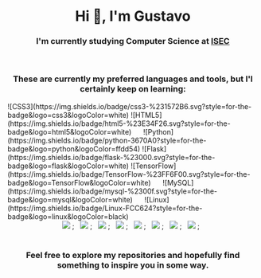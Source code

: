 <h1 align="center">Hi 👋, I'm Gustavo</h1>
<h3 align="center">I'm currently studying Computer Science at <a href="https://www.isec.pt/PT/estudar/licenciaturas/EngInfor/" target="_blank">ISEC</a></h3>

<br>


<h3 align="center">These are currently my preferred languages and tools, but I'l certainly keep on learning:</h3>
![CSS3](https://img.shields.io/badge/css3-%231572B6.svg?style=for-the-badge&logo=css3&logoColor=white)
![HTML5](https://img.shields.io/badge/html5-%23E34F26.svg?style=for-the-badge&logo=html5&logoColor=white) &nbsp;&nbsp;&nbsp;&nbsp;
![Python](https://img.shields.io/badge/python-3670A0?style=for-the-badge&logo=python&logoColor=ffdd54)
![Flask](https://img.shields.io/badge/flask-%23000.svg?style=for-the-badge&logo=flask&logoColor=white)
![TensorFlow](https://img.shields.io/badge/TensorFlow-%23FF6F00.svg?style=for-the-badge&logo=TensorFlow&logoColor=white) &nbsp;&nbsp;&nbsp;&nbsp;
![MySQL](https://img.shields.io/badge/mysql-%2300f.svg?style=for-the-badge&logo=mysql&logoColor=white) &nbsp;&nbsp;&nbsp;&nbsp;
![Linux](https://img.shields.io/badge/Linux-FCC624?style=for-the-badge&logo=linux&logoColor=black)

<br>

<div align="center">
  <span>
   <img src="https://img.shields.io/badge/c-%2300599C.svg?style=for-the-badge&logo=c&logoColor=white"/> ;&nbsp;&nbsp;
   <img src="https://img.shields.io/badge/css3-%231572B6.svg?style=for-the-badge&logo=css3&logoColor=white"/> ;&nbsp;&nbsp;
   <img src="https://img.shields.io/badge/html5-%23E34F26.svg?style=for-the-badge&logo=html5&logoColor=white"/> ;&nbsp;&nbsp;
   <img src="https://img.shields.io/badge/python-3670A0?style=for-the-badge&logo=python&logoColor=ffdd54"/> ;&nbsp;&nbsp;
   <img src="https://img.shields.io/badge/flask-%23000.svg?style=for-the-badge&logo=flask&logoColor=white"/> ;&nbsp;&nbsp;
   <img src="https://img.shields.io/badge/TensorFlow-%23FF6F00.svg?style=for-the-badge&logo=TensorFlow&logoColor=white"/> ;&nbsp;&nbsp;
   <img src="https://img.shields.io/badge/mysql-%2300f.svg?style=for-the-badge&logo=mysql&logoColor=white"/> ;&nbsp;&nbsp;
   <img src="https://img.shields.io/badge/Linux-FCC624?style=for-the-badge&logo=linux&logoColor=black"/> ;&nbsp;&nbsp;
  </span>
 </div>
 
</br>

<h3 align="center">Feel free to explore my repositories and hopefully find something to inspire you in some way.</h3>


